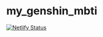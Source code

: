 # my_genshin_mbti

[![Netlify Status](https://api.netlify.com/api/v1/badges/bbbc13a8-51ee-4aaf-ae10-7b1a3598eeb4/deploy-status)](https://app.netlify.com/sites/whimsical-wisp-79c42d/deploys)